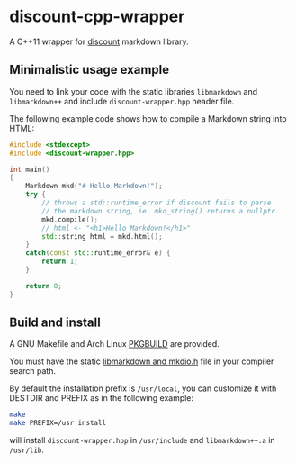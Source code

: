 discount-cpp-wrapper
====================

A C++11 wrapper for [discount] markdown library.

## Minimalistic usage example

You need to link your code with the static libraries `libmarkdown` and
`libmarkdown++` and include `discount-wrapper.hpp` header file.

The following example code shows how to compile a Markdown string into HTML:

```C++
#include <stdexcept>
#include <discount-wrapper.hpp>

int main()
{
	Markdown mkd("# Hello Markdown!");
	try {
		// throws a std::runtime_error if discount fails to parse
		// the markdown string, ie. mkd_string() returns a nullptr.
		mkd.compile();
		// html <- "<h1>Hello Markdown!</h1>"
		std::string html = mkd.html();
	}
	catch(const std::runtime_error& e) {
		return 1;
	}

	return 0;
}
```

## Build and install

A GNU Makefile and Arch Linux [PKGBUILD] are provided.

You must have the static [libmarkdown and mkdio.h][discount] file in your
compiler search path.

By default the installation prefix is `/usr/local`, you can customize it with
DESTDIR and PREFIX as in the following example:

```bash
make
make PREFIX=/usr install
```

will install `discount-wrapper.hpp` in `/usr/include` and `libmarkdown++.a`
in `/usr/lib`.

[discount]: https://github.com/Orc/discount "discount GitHub repository"
[PKGBUILD]: https://github.com/soratobukuroneko/abs/blob/master/discount-cpp-wrapper-static-git/PKGBUILD
